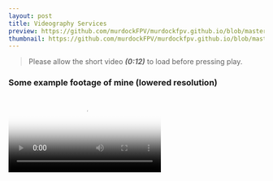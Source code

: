 ```yaml
---
layout: post
title: Videography Services
preview: https://github.com/murdockFPV/murdockfpv.github.io/blob/master/images/poster_vid_test.png?raw=true
thumbnail: https://github.com/murdockFPV/murdockfpv.github.io/blob/master/images/poster_vid_test.png?raw=true
---
```


> Please allow the short video _**(0:12)**_ to load before pressing play.

### Some example footage of mine (lowered resolution)

<video src="https://github.com/murdockFPV/murdockfpv.github.io/blob/master/images/2021-06-06/photogrammetry_1.mp4?raw=true" poster="https://github.com/murdockFPV/murdockfpv.github.io/blob/master/images/2021-06-06/photogrammetry_1_poster.png?raw=true" style="max-width: 100%; max-height: 100%" controls preload></video>
